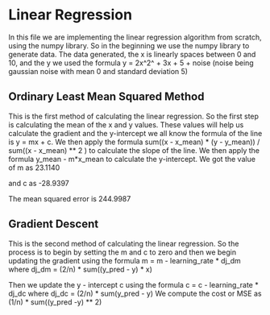 # Linear Regression 
In this file we are implementing the linear regression algorithm from scratch, using the numpy library. 
So in the beginning we use the numpy library to generate data. 
The data generated, the x is linearly spaces between 0 and 10, and the y we used the formula y = 2x^2^ + 3x + 5 + noise (noise being gaussian noise with mean 0 and standard deviation 5)

## Ordinary Least Mean Squared Method 
This is the first method of calculating the linear regression. So the first step is calculating the mean of the x and y values. These values will help us calculate the gradient and the y-intercept 
we all know the formula of the line is y = mx + c. 
We then apply the formula sum((x - x_mean) * (y - y_mean)) / sum((x - x_mean) ** 2 ) to calculate the slope of the line.
We then apply the formula y_mean - m*x_mean to calculate the y-intercept.
We got the value of m as 23.1140 

and c as -28.9397 

The mean squared error is 244.9987 


## Gradient Descent 
This is the second method of calculating the linear regression. So the process is to begin by setting the m and c to zero and then 
we begin updating the gradient using the formula m = m - learning_rate * dj_dm where dj_dm = (2/n) * sum((y_pred - y) * x)

Then we update the y - intercept c using the formula c = c - learning_rate * dj_dc where dj_dc = (2/n) * sum(y_pred - y)
We compute the cost or MSE as (1/n) * sum((y_pred -y) ** 2) 
